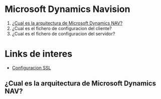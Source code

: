 # Microsoft Dynamics Navision

1. [¿Cual es la arquitectura de Microsoft Dynamics NAV?](#Cual-es-la-arquitectura-de-Microsoft-Dynamics-NAV)
2. ¿Cual es el fichero de configuracion del cliente?
3. ¿Cual es el fichero de configuracion del servidor?

# Links de interes
- [Configuracion SSL](https://ksdconsultancy.blog/2015/08/09/configuring-web-services-to-use-ssl-soap-and-odata/)

## ¿Cual es la arquitectura de Microsoft Dynamics NAV?

